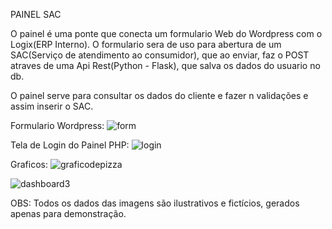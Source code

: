 PAINEL SAC

O painel é uma ponte que conecta um formulario Web do Wordpress com o Logix(ERP Interno). O formulario sera de uso para abertura de um SAC(Serviço de atendimento ao consumidor), que ao enviar, faz o POST atraves de uma Api Rest(Python - Flask), que salva os dados do usuario no db.

O painel serve para consultar os dados do cliente e fazer n validações e assim inserir o SAC.

Formulario Wordpress:
![form](https://user-images.githubusercontent.com/69809959/137145466-ed4d6428-fa67-4301-8b6a-2c12e998a864.PNG)

Tela de Login do Painel PHP:
![login](https://user-images.githubusercontent.com/69809959/137143684-c244215b-5131-405a-9b69-8ea15a434260.PNG)

Graficos:
![graficodepizza](https://user-images.githubusercontent.com/69809959/137181257-76a4a59c-e33a-4fe0-8bc9-d2b5befe4793.PNG)

![dashboard3](https://user-images.githubusercontent.com/69809959/137180952-e3eacd1f-7126-46c0-82b2-00a3839f9a8b.PNG)

OBS: Todos os dados das imagens são ilustrativos e fictícios, gerados apenas para demonstração.
